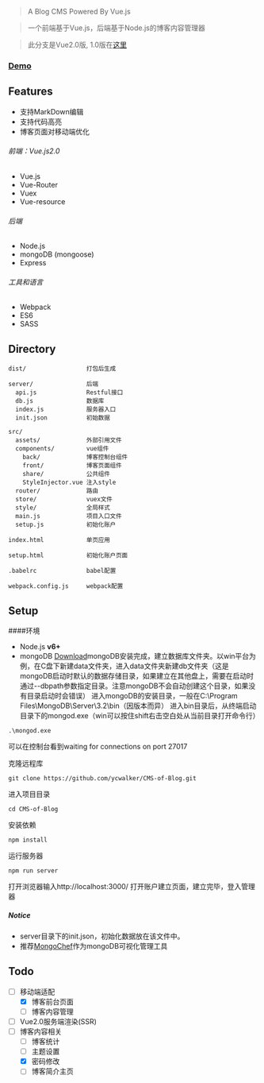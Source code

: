 
> A Blog CMS Powered By Vue.js

> 一个前端基于Vue.js，后端基于Node.js的博客内容管理器

> 此分支是Vue2.0版, 1.0版在[这里](https://github.com/ycwalker/CMS-of-Blog/tree/vue1.0)

### [Demo](http://115.28.90.175/)

## Features

* 支持MarkDown编辑
* 支持代码高亮
* 博客页面对移动端优化

###### 前端：Vue.js2.0
* Vue.js
* Vue-Router
* Vuex
* Vue-resource

###### 后端
* Node.js
* mongoDB (mongoose)
* Express

###### 工具和语言
* Webpack
* ES6
* SASS

## Directory
```
dist/                 打包后生成

server/               后端
  api.js              Restful接口
  db.js               数据库
  index.js            服务器入口
  init.json           初始数据

src/
  assets/             外部引用文件
  components/         vue组件
    back/             博客控制台组件
    front/            博客页面组件
    share/            公共组件
    StyleInjector.vue 注入style
  router/             路由
  store/              vuex文件
  style/              全局样式
  main.js             项目入口文件
  setup.js            初始化账户

index.html            单页应用

setup.html            初始化账户页面

.babelrc              babel配置

webpack.config.js     webpack配置
```

## Setup
####环境
* Node.js **v6+**
* mongoDB [Download](https://www.mongodb.com/download-center?jmp=nav#community)mongoDB安装完成，建立数据库文件夹。以win平台为例，在C盘下新建data文件夹，进入data文件夹新建db文件夹（这是mongoDB启动时默认的数据存储目录，如果建立在其他盘上，需要在启动时通过--dbpath参数指定目录。注意mongoDB不会自动创建这个目录，如果没有目录启动时会错误）
                                                                               进入mongoDB的安装目录，一般在C:\Program Files\MongoDB\Server\3.2\bin（因版本而异）
                                                                               进入bin目录后，从终端启动目录下的mongod.exe（win可以按住shift右击空白处从当前目录打开命令行）
```
.\mongod.exe
```
可以在控制台看到waiting for connections on port 27017

克隆远程库
```
git clone https://github.com/ycwalker/CMS-of-Blog.git
```
进入项目目录
```
cd CMS-of-Blog
```
安装依赖
```
npm install
```
运行服务器
```
npm run server
```
打开浏览器输入http://localhost:3000/
打开账户建立页面，建立完毕，登入管理器

##### Notice
* server目录下的init.json，初始化数据放在该文件中。
* 推荐[MongoChef](http://3t.io/mongochef/)作为mongoDB可视化管理工具

## Todo

* [ ] 移动端适配
  * [x] 博客前台页面
  * [ ] 博客内容管理
* [ ] Vue2.0服务端渲染(SSR)
* [ ] 博客内容相关
  * [ ] 博客统计
  * [ ] 主题设置
  * [x] 密码修改
  * [ ] 博客简介主页
